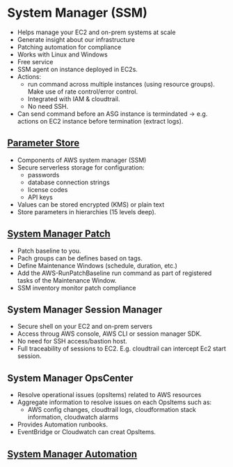 # System Manager (SSM)

- Helps manage your EC2 and on-prem systems at scale
- Generate insight about our infrastructure
- Patching automation for compliance
- Works with Linux and Windows
- Free service
- SSM agent on instance deployed in EC2s.
- Actions:
  - run command across multiple instances (using resource groups). Make use of rate control/error control.
  - Integrated with IAM & cloudtrail.
  - No need SSH.
- Can send command before an ASG instance is termindated -> e.g. actions on EC2 instance before termination (extract logs).



## [Parameter Store](https://docs.aws.amazon.com/systems-manager/latest/userguide/systems-manager-parameter-store.html)
- Components of AWS system manager (SSM)
- Secure serverless storage for configuration:
    - passwords
    - database connection strings
    - license codes
    - API keys
- Values can be stored encrypted (KMS) or plain text
- Store parameters in hierarchies (15 levels deep).



## [System Manager Patch](https://docs.aws.amazon.com/systems-manager/latest/userguide/patch-manager.html)

- Patch baseline to you.
- Pach groups can be defines based on tags.
- Define Maintenance Windows (schedule, duration, etc.)
- Add the AWS-RunPatchBaseline run command as part of registered tasks of the Maintenance Window.
- SSM inventory monitor patch compliance



## System Manager Session Manager

- Secure shell on your EC2 and on-prem servers
- Access throug AWS console, AWS CLI or session manager SDK.
- No need for SSH access/bastion host.
- Full traceability of sessions to EC2. E.g. cloudtrail can intercept Ec2 start session.



## System Manager OpsCenter

- Resolve operational issues (opsItems) related to AWS resources
- Aggregate information to resolve issues on each OpsItems such as:
  - AWS config changes, cloudtrail logs, cloudformation stack information, cloudwatch alarms
- Provides Automation runbooks.
- EventBridge or Cloudwatch can creat OpsItems.

## [System Manager Automation](https://docs.aws.amazon.com/systems-manager/latest/userguide/systems-manager-automation.html)

